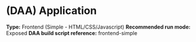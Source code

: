 # (DAA) Application
**Type:**  Frontend (Simple - HTML/CSS/Javascript)
**Recommended run mode:** Exposed
**DAA build script reference:** frontend-simple